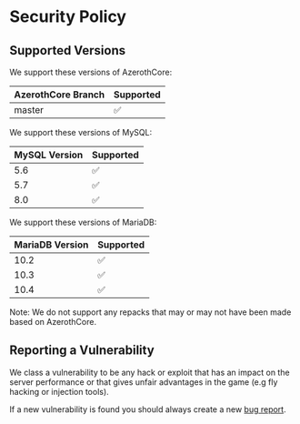 # Security Policy

## Supported Versions

We support these versions of AzerothCore:

| AzerothCore Branch | Supported          |
| ------------------ | ------------------ |
| master             | :white_check_mark: |

We support these versions of MySQL:

| MySQL Version | Supported          |
| ------------- | ------------------ |
| 5.6           | :white_check_mark: |
| 5.7           | :white_check_mark: |
| 8.0           | :white_check_mark: |

We support these versions of MariaDB:

| MariaDB Version | Supported          |
| --------------- | ------------------ |
| 10.2            | :white_check_mark: |
| 10.3            | :white_check_mark: |
| 10.4            | :white_check_mark: |

Note: We do not support any repacks that may or may not have been made based on AzerothCore.

## Reporting a Vulnerability

We class a vulnerability to be any hack or exploit that has an impact on the server performance or that gives unfair advantages in the game (e.g fly hacking or injection tools).

If a new vulnerability is found you should always create a new [bug report](https://github.com/azerothcore/azerothcore-wotlk/issues/new/choose).

